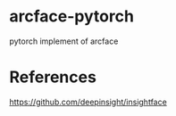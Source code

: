 # arcface-pytorch
pytorch implement of arcface 

# References
https://github.com/deepinsight/insightface

